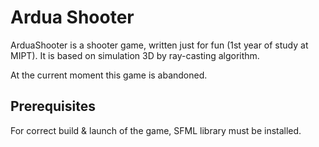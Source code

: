 # Ardua Shooter
ArduaShooter is a shooter game, written just for fun (1st year of study at MIPT).
It is based on simulation 3D by ray-casting algorithm.

At the current moment this game is abandoned.

## Prerequisites
For correct build & launch of the game, SFML library must be installed.
